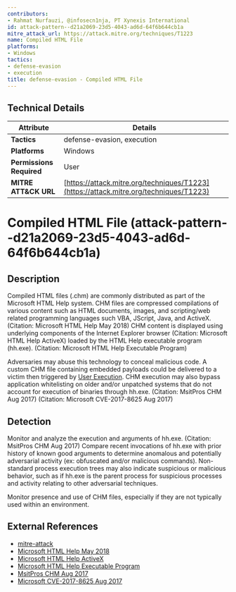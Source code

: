 ```yaml
---
contributors:
- Rahmat Nurfauzi, @infosecn1nja, PT Xynexis International
id: attack-pattern--d21a2069-23d5-4043-ad6d-64f6b644cb1a
mitre_attack_url: https://attack.mitre.org/techniques/T1223
name: Compiled HTML File
platforms:
- Windows
tactics:
- defense-evasion
- execution
title: defense-evasion - Compiled HTML File
---
```


## Technical Details

| Attribute | Details |
|-----------|----------|
| **Tactics** | defense-evasion, execution |
| **Platforms** | Windows |
| **Permissions Required** | User |
| **MITRE ATT&CK URL** | [https://attack.mitre.org/techniques/T1223](https://attack.mitre.org/techniques/T1223) |

# Compiled HTML File (attack-pattern--d21a2069-23d5-4043-ad6d-64f6b644cb1a)

## Description
Compiled HTML files (.chm) are commonly distributed as part of the Microsoft HTML Help system. CHM files are compressed compilations of various content such as HTML documents, images, and scripting/web related programming languages such VBA, JScript, Java, and ActiveX. (Citation: Microsoft HTML Help May 2018) CHM content is displayed using underlying components of the Internet Explorer browser (Citation: Microsoft HTML Help ActiveX) loaded by the HTML Help executable program (hh.exe). (Citation: Microsoft HTML Help Executable Program)

Adversaries may abuse this technology to conceal malicious code. A custom CHM file containing embedded payloads could be delivered to a victim then triggered by [User Execution](https://attack.mitre.org/techniques/T1204). CHM execution may also bypass application whitelisting on older and/or unpatched systems that do not account for execution of binaries through hh.exe. (Citation: MsitPros CHM Aug 2017) (Citation: Microsoft CVE-2017-8625 Aug 2017)

## Detection
Monitor and analyze the execution and arguments of hh.exe. (Citation: MsitPros CHM Aug 2017) Compare recent invocations of hh.exe with prior history of known good arguments to determine anomalous and potentially adversarial activity (ex: obfuscated and/or malicious commands). Non-standard process execution trees may also indicate suspicious or malicious behavior, such as if hh.exe is the parent process for suspicious processes and activity relating to other adversarial techniques.

Monitor presence and use of CHM files, especially if they are not typically used within an environment.

## External References
- [mitre-attack](https://attack.mitre.org/techniques/T1223)
- [Microsoft HTML Help May 2018](https://docs.microsoft.com/previous-versions/windows/desktop/htmlhelp/microsoft-html-help-1-4-sdk)
- [Microsoft HTML Help ActiveX](https://msdn.microsoft.com/windows/desktop/ms644670)
- [Microsoft HTML Help Executable Program](https://msdn.microsoft.com/windows/desktop/ms524405)
- [MsitPros CHM Aug 2017](https://msitpros.com/?p=3909)
- [Microsoft CVE-2017-8625 Aug 2017](https://portal.msrc.microsoft.com/en-US/security-guidance/advisory/CVE-2017-8625)

